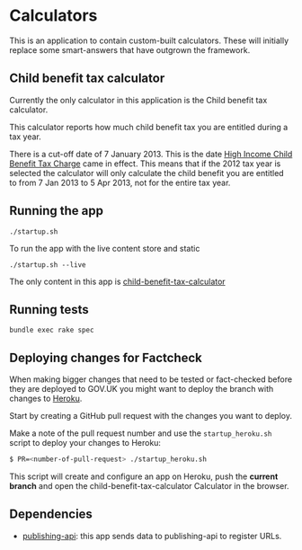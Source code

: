 Calculators
===========

This is an application to contain custom-built calculators.  These will initially replace some smart-answers that have
outgrown the framework.

## Child benefit tax calculator
Currently the only calculator in this application is the Child benefit tax calculator.

This calculator reports how much child benefit tax you are entitled during a tax year.

There is a cut-off date of 7 January 2013. This is the date [High Income Child Benefit Tax Charge](https://www.gov.uk/child-benefit-tax-charge/overview) came in effect.
This means that if the 2012 tax year is selected the calculator will only calculate the child benefit you are entitled to from 7 Jan 2013 to 5 Apr 2013, not for the entire tax year.


## Running the app

```
./startup.sh
```

To run the app with the live content store and static

```
./startup.sh --live
```

The only content in this app is [child-benefit-tax-calculator](http://calculators.dev.gov.uk/child-benefit-tax-calculator)

## Running tests

```
bundle exec rake spec
```

## Deploying changes for Factcheck

When making bigger changes that need to be tested or fact-checked before they are deployed to GOV.UK you might want to deploy the branch with changes to [Heroku](https://www.heroku.com/home).

Start by creating a GitHub pull request with the changes you want to deploy.

Make a note of the pull request number and use the `startup_heroku.sh` script to deploy your changes to Heroku:

```bash
$ PR=<number-of-pull-request> ./startup_heroku.sh
```

This script will create and configure an app on Heroku, push the __current branch__ and open the child-benefit-tax-calculator Calculator in the browser.

## Dependencies

- [publishing-api](https://github.com/alphagov/publishing-api): this app sends
  data to publishing-api to register URLs.
